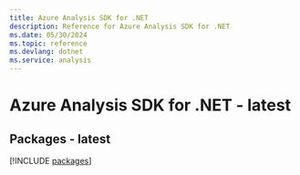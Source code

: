 ```yaml
---
title: Azure Analysis SDK for .NET
description: Reference for Azure Analysis SDK for .NET
ms.date: 05/30/2024
ms.topic: reference
ms.devlang: dotnet
ms.service: analysis
---
```

# Azure Analysis SDK for .NET - latest
## Packages - latest
[!INCLUDE [packages](analysis-index.md)]